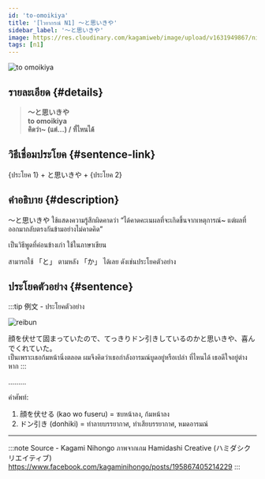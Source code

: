 ```yaml
---
id: 'to-omoikiya'
title: '[ไวยากรณ์ N1] 〜と思いきや'
sidebar_label: '〜と思いきや'
image: https://res.cloudinary.com/kagamiweb/image/upload/v1631949867/nihongo/grammar/n1/reibun/to-omoikiya.jpg
tags: [n1]
---
```


![to omoikiya](https://res.cloudinary.com/kagamiweb/image/upload/v1631718085/nihongo/grammar/n1/to-omoikiya.png)

## รายละเอียด {#details}

> **〜と思いきや**  
> **to omoikiya**  
> **คิดว่า~ (แต่...) / ที่ไหนได้**

## วิธีเชื่อมประโยค {#sentence-link}

{ประโยค 1} + と思いきや + {ประโยค 2}

## คำอธิบาย {#description}

〜と思いきや ใช้แสดงความรู้สึกผิดคาดว่า “ได้คาดคะเนผลที่จะเกิดขึ้นจากเหตุการณ์~ แต่ผลที่ออกมากลับตรงกันข้ามอย่างไม่คาดคิด”

เป็นวิธีพูดที่ค่อนข้างเก่า ใช้ในภาษาเขียน

สามารถใช้ 「と」 ตามหลัง 「か」 ได้เลย ดังเช่นประโยคตัวอย่าง

## ประโยคตัวอย่าง {#sentence}

:::tip 例文 - ประโยคตัวอย่าง

![reibun](https://res.cloudinary.com/kagamiweb/image/upload/v1631949867/nihongo/grammar/n1/reibun/to-omoikiya.jpg)

顔を伏せて固まっていたので、てっきりドン引きしているのかと思いきや、喜んでくれていた。  
เป็นเพราะเธอก้มหน้านิ่งตลอด ผมจึงคิดว่าเธอกำลังอารมณ์บูดอยู่หรือเปล่า ที่ไหนได้ เธอดีใจอยู่ต่างหาก
:::

.........

คำศัพท์:
1. 顔を伏せる (kao wo fuseru) = ซบหน้าลง, ก้มหน้าลง
2. ドン引き (donhiki) = ทำลายบรรยากาศ, ทำเสียบรรยากาศ, หมดอารมณ์

---
:::note Source - Kagami Nihongo
ภาพจากเกม Hamidashi Creative (ハミダシクリエイティブ)  
https://www.facebook.com/kagaminihongo/posts/195867405214229
:::